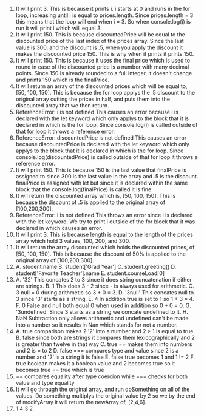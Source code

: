 1. It will print 3. This is because it prints i. i starts at 0 and runs in the for loop, increasing
   until i is equal to prices.length. Since prices.length = 3 this means that the loop will end when i = 3.
   So when console.log(i) is run it will print i which will equal 3.
2. It will print 150. This is because discountedPrice will be equal to the discounted price of the last index of the 
   prices array. Since the last value is 300, and the discount is .5, when you apply the discount it makes the discounted
   price 150. This is why when it prints it prints 150.
3. It will print 150. This is because it uses the final price which is used to round in case of the discounted price
   is a number with many decimal points. Since 150 is already rounded to a full integer, it doesn't change and prints 
   150 which is the finalPrice.
4. It will return an array of the discounted prices which will be equal to, [50, 100, 150]. This is because the for loop 
   applys the .5 discount to the original array cutting the prices in half, and puts them into the discounted array that we then
   return.
5. ReferenceError: i is not defined
   This causes an error because i is declared with the let keyword which only applys to the block that it is declared in which
   is the for loop. Since console.log(i) is called outside of that for loop it throws a reference error. 
6. ReferenceError: discountedPrice is not defined
   This causes an error because discountedPrice is declared with the let keyword which only applys to the block that it is declared in which is the for loop. Since console.log(discountedPrice) is called outside of that for loop it throws a reference error.  
7. It will print 150. This is because 150 is the last value that finalPrice is assigned to since 300 is the last value in the array
   and .5 is the discount. finalPrice is assigned with let but since it is declared within the same block that the console.log(finalPrice) is called it is fine.
8. It wil return the discounted array which is, [50, 100, 150]. This is because the discount of .5 is applied to the original array of [100,200,300].
9. ReferenceError: i is not defined
   This throws an error since i is declared with the let keyword. We try to print i outside of the for block that it was declared in which causes an error.
10. It will print 3. This is because length is equal to the length of the prices array which hold 3 values, 100, 200, and 300.
11. It will return the array discounted which holds the discounted prices, of [50, 100, 150]. This is because the discount of 50% is applied to the original array of [100,200,300].
12. A. student.name
    B. student['Grad Year']
    C. student.greeting()
    D. student['Favorite Teacher'].name
    E. student.courseLoad[0]
13. A. '32' This concates 2 to 3 since it does string concatenation if either are strings.
    B. 1 This does 3 - 2 since - is always used for arithmetic.
    C. 3 null = 0 during arithmetic so 3 + 0 = 3.
    D. '3null' This concates null to 3 since '3' starts as a string.
    E. 4 In addition true is set to 1 so 1 + 3 = 4.
    F. 0 False and null both equal 0 when used in addition so 0 + 0 = 0.
    G. '3undefined' Since 3 starts as a string we concate undefined to it.
    H. NaN Subtraction only allows arithmetic and undefined can't be made into a number so it results in Nan which stands for not a number.
14. A. true comparison makes 2 '2' into a number and 2 > 1 is equal to true.
    B. false since both are strings it compares them lexicographically and 2 is greater than twelve in that way
    C. true == makes them into numbers and 2 is = to 2
    D. false === compares type and value since 2 is a number and '2' is a string it is false
    E. false true becomes 1 and 1 != 2
    F. true boolean makes it a boolean value and 2 becomes true so it becomes true == true which is true
15. == compares equality after type coercion while === checks for both value and type equality
17. It will go through the original array, and run doSomething on all of the values. Do something multiplys the original value by 2
    so we by the end of modifyArray it will return the newArray of, [2,4,6].
19. 1
    4
    3
    2